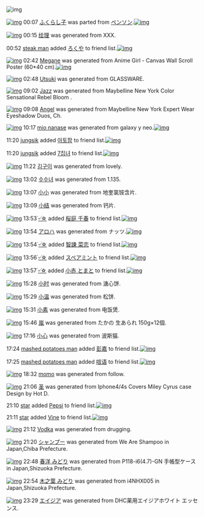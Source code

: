 ![img](http://gdrive-cdn.herokuapp.com/537b65a5bc09f0000721dda7/512px-barcode.png)

[![img](http://www.deviantsart.com/btbu21.png)](http://www.barcodekanojo.com/kanojo/3192313/%E3%81%B5%E3%81%8F%E3%82%89%E3%81%97%E5%AD%90) 00:07 [ふくらし子](http://www.barcodekanojo.com/kanojo/3192313/%E3%81%B5%E3%81%8F%E3%82%89%E3%81%97%E5%AD%90) was parted from [ペンソン](http://www.barcodekanojo.com/kanojo/3192313/%E3%81%B5%E3%81%8F%E3%82%89%E3%81%97%E5%AD%90).[![img](http://www.deviantsart.com/h34hpi.jpeg)](http://www.barcodekanojo.com/user/225376/%E3%83%9A%E3%83%B3%E3%82%BD%E3%83%B3) 

[![img](http://www.deviantsart.com/1ogh344.png)](http://www.barcodekanojo.com/kanojo/3193081/%E7%BB%98%E7%90%86) 00:15 [绘理](http://www.barcodekanojo.com/kanojo/3193081/%E7%BB%98%E7%90%86) was generated from XXX.

00:52 [steak man](http://www.barcodekanojo.com/user/489013/steak%20man) added [ろくや](http://www.barcodekanojo.com/kanojo/644898/%E3%82%8D%E3%81%8F%E3%82%84) to friend list.[![img](http://www.deviantsart.com/2ff76pc.png)](http://www.barcodekanojo.com/kanojo/644898/%E3%82%8D%E3%81%8F%E3%82%84) 

[![img](http://www.deviantsart.com/dajum1.png)](http://www.barcodekanojo.com/kanojo/3193082/Megane) 02:42 [Megane](http://www.barcodekanojo.com/kanojo/3193082/Megane) was generated from Anime Girl - Canvas Wall Scroll Poster (60*40 cm).[![img](http://www.deviantsart.com/3qji31f.jpeg)](http://www.barcodekanojo.com/product_images/barcode/6018717/1425058915/50x50xAnime,P20Girl,P20-,P20Canvas,P20Wall,P20Scroll,P20Poster,P20,P2860,P2A40,P20cm,P29.jpg,qw=88,ah=88.pagespeed.ic.jCU8kfY5Nq.jpg) 

[![img](http://www.deviantsart.com/1ac5c0q.png)](http://www.barcodekanojo.com/kanojo/3193083/Utsuki) 02:48 [Utsuki](http://www.barcodekanojo.com/kanojo/3193083/Utsuki) was generated from GLASSWARE.

[![img](http://www.deviantsart.com/3uokuk8.png)](http://www.barcodekanojo.com/kanojo/3193084/Jazz) 09:02 [Jazz](http://www.barcodekanojo.com/kanojo/3193084/Jazz) was generated from Maybelline New York Color Sensational Rebel Bloom .

[![img](http://www.deviantsart.com/3m34nmf.png)](http://www.barcodekanojo.com/kanojo/3193085/Angel) 09:08 [Angel](http://www.barcodekanojo.com/kanojo/3193085/Angel) was generated from Maybelline New York Expert Wear Eyeshadow Duos, Ch.

[![img](http://www.deviantsart.com/9i2ck7.png)](http://www.barcodekanojo.com/kanojo/3193086/mio%20nanase) 10:17 [mio nanase](http://www.barcodekanojo.com/kanojo/3193086/mio%20nanase) was generated from galaxy y neo.[![img](http://www.deviantsart.com/1bj2eje.jpeg)](http://www.barcodekanojo.com/product_images/barcode/6018721/1425086207/galaxy%20y%20neo.jpg) 

11:20 [jungsik](http://www.barcodekanojo.com/user/500375/jungsik) added [아토팜](http://www.barcodekanojo.com/kanojo/2932602/%EC%95%84%ED%86%A0%ED%8C%9C) to friend list.[![img](http://www.deviantsart.com/3v83r9e.png)](http://www.barcodekanojo.com/kanojo/2932602/%EC%95%84%ED%86%A0%ED%8C%9C) 

11:20 [jungsik](http://www.barcodekanojo.com/user/500375/jungsik) added [7집녀](http://www.barcodekanojo.com/kanojo/2700293/7%EC%A7%91%EB%85%80) to friend list.[![img](http://www.deviantsart.com/24j2geh.png)](http://www.barcodekanojo.com/kanojo/2700293/7%EC%A7%91%EB%85%80) 

[![img](http://www.deviantsart.com/j2993l.png)](http://www.barcodekanojo.com/kanojo/3193087/%EA%B9%80%EA%B5%AC%EC%9D%B4) 11:22 [김구이](http://www.barcodekanojo.com/kanojo/3193087/%EA%B9%80%EA%B5%AC%EC%9D%B4) was generated from lovely.

[![img](http://www.deviantsart.com/281br8q.png)](http://www.barcodekanojo.com/kanojo/3193088/%EC%88%98%EC%88%98%EB%85%80) 13:02 [수수녀](http://www.barcodekanojo.com/kanojo/3193088/%EC%88%98%EC%88%98%EB%85%80) was generated from 1.135.

[![img](http://www.deviantsart.com/2ihs6i5.png)](http://www.barcodekanojo.com/kanojo/3193089/%E5%B0%8F%E5%B0%8F) 13:07 [小小](http://www.barcodekanojo.com/kanojo/3193089/%E5%B0%8F%E5%B0%8F) was generated from 地奎氯铵含片.

[![img](http://www.deviantsart.com/18pdiqd.png)](http://www.barcodekanojo.com/kanojo/3193090/%E5%B0%8F%E7%BB%93) 13:09 [小结](http://www.barcodekanojo.com/kanojo/3193090/%E5%B0%8F%E7%BB%93) was generated from 钙片.

[![img](http://www.deviantsart.com/2j90n25.jpeg)](http://www.barcodekanojo.com/user/498922/%DB%AC%E0%A7%BA%DB%AC%E2%98%86) 13:53 [۬৺۬☆](http://www.barcodekanojo.com/user/498922/%DB%AC%E0%A7%BA%DB%AC%E2%98%86) added [桜庭 千春](http://www.barcodekanojo.com/kanojo/2241278/%E6%A1%9C%E5%BA%AD%20%E5%8D%83%E6%98%A5) to friend list.[![img](http://www.deviantsart.com/nud66n.png)](http://www.barcodekanojo.com/kanojo/2241278/%E6%A1%9C%E5%BA%AD%20%E5%8D%83%E6%98%A5) 

[![img](http://www.deviantsart.com/1026d14.png)](http://www.barcodekanojo.com/kanojo/3193091/%E3%82%A2%E3%83%AD%E3%83%8F) 13:54 [アロハ](http://www.barcodekanojo.com/kanojo/3193091/%E3%82%A2%E3%83%AD%E3%83%8F) was generated from ナッツ.[![img](http://www.deviantsart.com/18ejn9a.jpeg)](http://www.barcodekanojo.com/product_images/barcode/4644765/1369575299/Dry%20Roasted%20Macadamias%20With%20Sea%20Salt.jpg) 

[![img](http://www.deviantsart.com/2j90n25.jpeg)](http://www.barcodekanojo.com/user/498922/%DB%AC%E0%A7%BA%DB%AC%E2%98%86) 13:54 [۬৺۬☆](http://www.barcodekanojo.com/user/498922/%DB%AC%E0%A7%BA%DB%AC%E2%98%86) added [智諫 菜恋](http://www.barcodekanojo.com/kanojo/1570845/%E6%99%BA%E8%AB%AB%20%E8%8F%9C%E6%81%8B) to friend list.[![img](http://www.deviantsart.com/3d5pel6.png)](http://www.barcodekanojo.com/kanojo/1570845/%E6%99%BA%E8%AB%AB%20%E8%8F%9C%E6%81%8B) 

[![img](http://www.deviantsart.com/2j90n25.jpeg)](http://www.barcodekanojo.com/user/498922/%DB%AC%E0%A7%BA%DB%AC%E2%98%86) 13:56 [۬৺۬☆](http://www.barcodekanojo.com/user/498922/%DB%AC%E0%A7%BA%DB%AC%E2%98%86) added [スペアミント](http://www.barcodekanojo.com/kanojo/2904/%E3%82%B9%E3%83%9A%E3%82%A2%E3%83%9F%E3%83%B3%E3%83%88) to friend list.[![img](http://www.deviantsart.com/a19hfu.png)](http://www.barcodekanojo.com/kanojo/2904/%E3%82%B9%E3%83%9A%E3%82%A2%E3%83%9F%E3%83%B3%E3%83%88) 

[![img](http://www.deviantsart.com/2j90n25.jpeg)](http://www.barcodekanojo.com/user/498922/%DB%AC%E0%A7%BA%DB%AC%E2%98%86) 13:57 [۬৺۬☆](http://www.barcodekanojo.com/user/498922/%DB%AC%E0%A7%BA%DB%AC%E2%98%86) added [小赤  とまと](http://www.barcodekanojo.com/kanojo/535451/%E5%B0%8F%E8%B5%A4%20%20%E3%81%A8%E3%81%BE%E3%81%A8) to friend list.[![img](http://www.deviantsart.com/14l8p8v.png)](http://www.barcodekanojo.com/kanojo/535451/%E5%B0%8F%E8%B5%A4%20%20%E3%81%A8%E3%81%BE%E3%81%A8) 

[![img](http://www.deviantsart.com/7cot3i.png)](http://www.barcodekanojo.com/kanojo/3193092/%E5%B0%8F%E6%97%B6) 15:28 [小时](http://www.barcodekanojo.com/kanojo/3193092/%E5%B0%8F%E6%97%B6) was generated from 溏心饼.

[![img](http://www.deviantsart.com/1aq95br.png)](http://www.barcodekanojo.com/kanojo/3193093/%E5%B0%8F%E6%B8%A9) 15:29 [小温](http://www.barcodekanojo.com/kanojo/3193093/%E5%B0%8F%E6%B8%A9) was generated from 松饼.

[![img](http://www.deviantsart.com/23ppspb.png)](http://www.barcodekanojo.com/kanojo/3193094/%E5%B0%8F%E7%B4%A0) 15:31 [小素](http://www.barcodekanojo.com/kanojo/3193094/%E5%B0%8F%E7%B4%A0) was generated from 电饭煲.

[![img](http://www.deviantsart.com/am1lqg.png)](http://www.barcodekanojo.com/kanojo/3193095/%E5%B5%90) 15:46 [嵐](http://www.barcodekanojo.com/kanojo/3193095/%E5%B5%90) was generated from たかの 生あられ 150g×12個.

[![img](http://www.deviantsart.com/1k2crdu.png)](http://www.barcodekanojo.com/kanojo/3193096/%E5%B0%8F%E5%BF%83) 17:16 [小心](http://www.barcodekanojo.com/kanojo/3193096/%E5%B0%8F%E5%BF%83) was generated from 波斯猫.

17:24 [mashed potatoes man](http://www.barcodekanojo.com/user/500377/mashed%20potatoes%20man) added [彭嘉](http://www.barcodekanojo.com/kanojo/2846580/%E5%BD%AD%E5%98%89) to friend list.[![img](http://www.deviantsart.com/3j23o26.png)](http://www.barcodekanojo.com/kanojo/2846580/%E5%BD%AD%E5%98%89) 

17:25 [mashed potatoes man](http://www.barcodekanojo.com/user/500377/mashed%20potatoes%20man) added [唁语](http://www.barcodekanojo.com/kanojo/3155667/%E5%94%81%E8%AF%AD) to friend list.[![img](http://www.deviantsart.com/22vhvb9.png)](http://www.barcodekanojo.com/kanojo/3155667/%E5%94%81%E8%AF%AD) 

[![img](http://www.deviantsart.com/3e7t9m.png)](http://www.barcodekanojo.com/kanojo/3193097/momo) 18:32 [momo](http://www.barcodekanojo.com/kanojo/3193097/momo) was generated from follow.

[![img](http://www.deviantsart.com/1mr93og.png)](http://www.barcodekanojo.com/kanojo/3193098/%E5%9C%A3) 21:06 [圣](http://www.barcodekanojo.com/kanojo/3193098/%E5%9C%A3) was generated from Iphone4/4s Covers Miley Cyrus case Design by Hot D.

21:10 [star](http://www.barcodekanojo.com/user/479721/star) added [Pepsi](http://www.barcodekanojo.com/kanojo/2503457/Pepsi) to friend list.[![img](http://www.deviantsart.com/135vlsn.png)](http://www.barcodekanojo.com/kanojo/2503457/Pepsi) 

21:11 [star](http://www.barcodekanojo.com/user/479721/star) added [Vine](http://www.barcodekanojo.com/kanojo/2731123/Vine) to friend list.[![img](http://www.deviantsart.com/7hie3d.png)](http://www.barcodekanojo.com/kanojo/2731123/Vine) 

[![img](http://www.deviantsart.com/34s87mb.png)](http://www.barcodekanojo.com/kanojo/3193099/Vodka) 21:12 [Vodka](http://www.barcodekanojo.com/kanojo/3193099/Vodka) was generated from drugging.

[![img](http://www.deviantsart.com/3q118va.png)](http://www.barcodekanojo.com/kanojo/3193100/%E3%82%B7%E3%83%A3%E3%83%B3%E3%83%97%E3%83%BC) 21:20 [シャンプー](http://www.barcodekanojo.com/kanojo/3193100/%E3%82%B7%E3%83%A3%E3%83%B3%E3%83%97%E3%83%BC) was generated from We Are Shampoo in Japan,Chiba Prefecture.

[![img](http://www.deviantsart.com/1tafbom.png)](http://www.barcodekanojo.com/kanojo/3193101/%E6%98%A5%E6%B4%8B%20%E3%81%BF%E3%81%A9%E3%82%8A) 22:48 [春洋 みどり](http://www.barcodekanojo.com/kanojo/3193101/%E6%98%A5%E6%B4%8B%20%E3%81%BF%E3%81%A9%E3%82%8A) was generated from P118-i6(4.7)-GN 手帳型ケース in Japan,Shizuoka Prefecture.

[![img](http://www.deviantsart.com/1aecgjp.png)](http://www.barcodekanojo.com/kanojo/3193102/%E6%9C%A8%E4%B9%8B%E8%91%89%20%E3%81%BF%E3%81%A9%E3%82%8A) 22:54 [木之葉 みどり](http://www.barcodekanojo.com/kanojo/3193102/%E6%9C%A8%E4%B9%8B%E8%91%89%20%E3%81%BF%E3%81%A9%E3%82%8A) was generated from i4NHX005 in Japan,Shizuoka Prefecture.

[![img](http://www.deviantsart.com/2fivirv.png)](http://www.barcodekanojo.com/kanojo/3193103/%E3%82%A8%E3%82%A4%E3%82%B8%E3%82%A2) 23:29 [エイジア](http://www.barcodekanojo.com/kanojo/3193103/%E3%82%A8%E3%82%A4%E3%82%B8%E3%82%A2) was generated from DHC薬用エイジアホワイト エッセンス.

